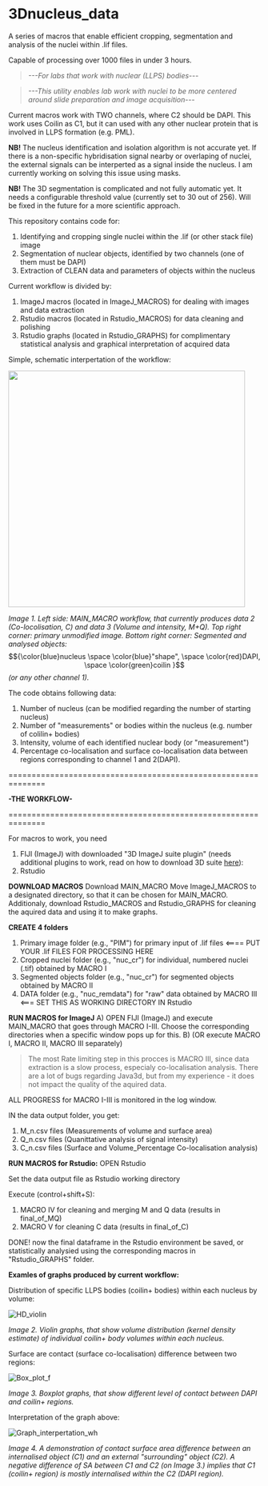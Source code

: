 # 3Dnucleus_data
A series of macros that enable efficient cropping, segmentation and analysis of the nuclei within .lif files. 

Capable of processing over 1000 files in under 3 hours. 

>_---For labs that work with nuclear (LLPS) bodies---_

>_---This utility enables lab work with nuclei to be more centered around slide preparation and image acquisition---_

Current macros work with TWO channels, where C2 should be DAPI. This work uses Coilin as C1, but it can used with any other nuclear protein that is involved in LLPS formation (e.g. PML). 


__NB!__ The nucleus identification and isolation algorithm is not accurate yet. If there is a non-specific hybridisation signal nearby or overlaping of nuclei, the external signals can be interperted as a signal inside the nucleus.
I am currently working on solving this issue using masks.

__NB!__ The 3D segmentation is complicated and not fully automatic yet. It needs a configurable threshold value (currently set to 30 out of 256). Will be fixed in the future for a more scientific approach. 

This repository contains code for:
1) Identifying and cropping single nuclei within the .lif (or other stack file) image
2) Segmentation of nuclear objects, identified by two channels (one of them must be DAPI)
3) Extraction of CLEAN data and parameters of objects within the nucleus

Current workflow is divided by:
1) ImageJ macros (located in ImageJ_MACROS) for dealing with images and data extraction
2) Rstudio macros (located in Rstudio_MACROS) for data cleaning and polishing
3) Rstudio graphs (located in Rstudio_GRAPHS) for complimentary statistical analysis and graphical interpretation of acquired data

Simple, schematic interpertation of the workflow:

<img src="https://github.com/user-attachments/assets/644c2e43-ca8e-4f0a-8952-e350a90367f8" width="473">

_Image 1. Left side: MAIN_MACRO workflow, that currently produces data 2 (Co-locolisation, C) and data 3 (Volume and intensity, M+Q).
Top right corner: primary unmodified image. 
Bottom right corner: Segmented and analysed objects:_ $${\color{blue}nucleus \space \color{blue}"shape", \space \color{red}DAPI, \space \color{green}coilin }$$ _(or any other channel 1)._

The code obtains following data:
1) Number of nucleus (can be modified regarding the number of starting nucleus)
2) Number of "measurements" or bodies within the nucleus (e.g. number of colilin+ bodies)
3) Intensity, volume of each identified nuclear body (or "measurement")
4) Percentage co-localisation and surface co-localisation data between regions corresponding to channel 1 and 2(DAPI).

==============================================================

__-THE WORKFLOW-__

==============================================================

For macros to work, you need
1) FIJI (ImageJ) with downloaded "3D ImageJ suite plugin" (needs additional plugins to work, read on how to download 3D suite [here](https://mcib3d.frama.io/3d-suite-imagej/)):
2) Rstudio

__DOWNLOAD MACROS__
Download MAIN_MACRO
Move ImageJ_MACROS to a designated directory, so that it can be chosen for MAIN_MACRO.
Additionaly, download Rstudio_MACROS and Rstudio_GRAPHS for cleaning the aquired data and using it to make graphs.

__CREATE 4 folders__
1) Primary image folder (e.g., "PIM") for primary input of .lif files <==== PUT YOUR .lif FILES FOR PROCESSING HERE
2) Cropped nuclei folder (e.g., "nuc_cr") for individual, numbered nuclei (.tif) obtained by MACRO I
3) Segmented objects folder (e.g., "nuc_cr") for segmented objects obtained by MACRO II
4) DATA folder (e.g., "nuc_remdata") for "raw" data obtained by MACRO III <=== SET THIS AS WORKING DIRECTORY IN Rstudio

__RUN MACROS for ImageJ__
A) OPEN FIJI (ImageJ) and execute MAIN_MACRO that goes through MACRO I-III. Choose the corresponding directories when a specific window pops up for this.
B) (OR execute MACRO I, MACRO II, MACRO III separately)

> The most Rate limiting step in this procces is MACRO III, since data extraction is a slow process, especialy co-localisation analysis. There are a lot of bugs regarding Java3d, but from my experience - it does not impact the quality of the aquired data.

ALL PROGRESS for MACRO I-III is monitored in the log window.

IN the data output folder, you get:
1) M_n.csv files (Measurements of volume and surface area)
2) Q_n.csv files (Quanittative analysis of signal intensity)
3) C_n.csv files (Surface and Volume_Percentage Co-localisation analysis)

__RUN MACROS for Rstudio:__
OPEN Rstudio

Set the data output file as Rstudio working directory

Execute (control+shift+S):
1) MACRO IV for cleaning and merging M and Q data (results in final_of_MQ)
2) MACRO V for cleaning C data (results in final_of_C)

DONE! now the final dataframe in the Rstudio environment be saved, or statistically analysied using the corresponding macros in "Rstudio_GRAPHS" folder.

__Examles of graphs produced by current workflow:__

Distribution of specific LLPS bodies (coilin+ bodies) within each nucleus by volume:

![HD_violin](https://github.com/user-attachments/assets/1611c9c1-de60-4e85-9763-a6923d29c3b8)

_Image 2. Violin graphs, that show volume distribution (kernel density estimate) of individual coilin+ body volumes within each nucleus._

Surface are contact (surface co-localisation) difference between two regions: 

![Box_plot_f](https://github.com/user-attachments/assets/d82b193c-7b09-4a14-beda-7b9db3d97600)

_Image 3. Boxplot graphs, that show different level of contact between DAPI and coilin+ regions._ 

Interpretation of the graph above:  

![Graph_interpertation_wh](https://github.com/user-attachments/assets/72e6e0b4-862f-4a47-9582-9cff67691a76)

_Image 4. A demonstration of contact surface area difference between an internalised object (C1) and an external "surrounding" object (C2). A negative difference of SA between C1 and C2 (on Image 3.) implies that C1 (coilin+ region) is mostly internalised within the C2 (DAPI region)._






